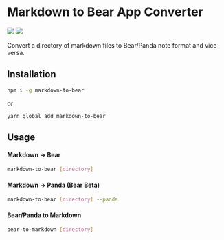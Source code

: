 # Markdown to Bear App Converter

![](https://img.shields.io/badge/version-1.0.2-green)
![](https://img.shields.io/badge/build-3-green)

Convert a directory of markdown files to Bear/Panda note format and vice versa.

## Installation

```bash
npm i -g markdown-to-bear
```
or
```
yarn global add markdown-to-bear
```

## Usage

#### Markdown -> Bear
```bash
markdown-to-bear [directory]
```

#### Markdown -> Panda (Bear Beta)
```bash
markdown-to-bear [directory] --panda
```

#### Bear/Panda to Markdown
```bash
bear-to-markdown [directory]
```